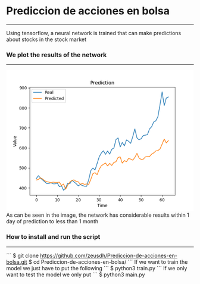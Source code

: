 # Prediccion de acciones en bolsa
***
Using tensorflow, a neural network is trained that can make predictions about stocks in the stock market


### We plot the results of the network
***
![Image text](images/Figure_1.png)
As can be seen in the image, the network has considerable results within 1 day of prediction to less than 1 month

### How to install and run the script
***
´´´
$ git clone https://github.com/zeusdh/Prediccion-de-acciones-en-bolsa.git
$ cd Prediccion-de-acciones-en-bolsa/
´´´
If we want to train the model we just have to put the following
´´´
$ python3 train.py
´´´
If we only want to test the model we only put
´´´
$ python3 main.py
